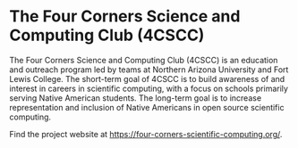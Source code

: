 # The Four Corners Science and Computing Club (4CSCC)

The Four Corners Science and Computing Club (4CSCC) is an education and outreach program led by teams at Northern Arizona University and Fort Lewis College. The short-term goal of 4CSCC is to build awareness of and interest in careers in scientific computing, with a focus on schools primarily serving Native American students. The long-term goal is to increase representation and inclusion of Native Americans in open source scientific computing.

Find the project website at https://four-corners-scientific-computing.org/. 
